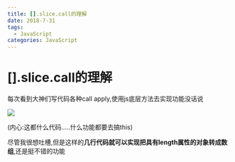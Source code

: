 ```yaml
---
title: [].slice.call的理解
date: 2018-7-31
tags: 
  - JavaScript
categories: JavaScript
---
```




# [].slice.call的理解

每次看到大神们写代码各种call apply,使用js底层方法去实现功能没话说

![](http://on7r0tqgu.bkt.clouddn.com/Fj7qztDRefU0s4BMrkLp0zdJrz2S.jpg )

(内心:这都什么代码.....什么功能都要去搞this)

尽管我很想吐槽,但是这样的**几行代码就可以实现把具有length属性的对象转成数组**,还是挺不错的功能



